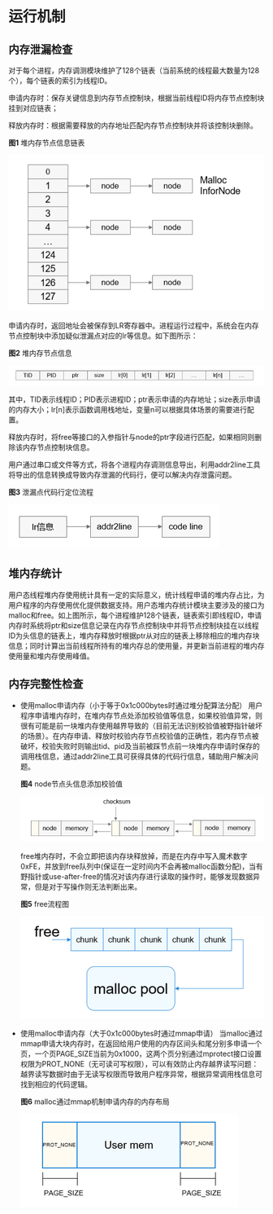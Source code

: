 # 运行机制


## 内存泄漏检查

对于每个进程，内存调测模块维护了128个链表（当前系统的线程最大数量为128个），每个链表的索引为线程ID。

申请内存时：保存关键信息到内存节点控制块，根据当前线程ID将内存节点控制块挂到对应链表；

释放内存时：根据需要释放的内存地址匹配内存节点控制块并将该控制块删除。

  **图1** 堆内存节点信息链表

  ![zh-cn_image_0000001165890158](figures/zh-cn_image_0000001165890158.png)

申请内存时，返回地址会被保存到LR寄存器中。进程运行过程中，系统会在内存节点控制块中添加疑似泄漏点对应的lr等信息。如下图所示：

  **图2** 堆内存节点信息

  ![zh-cn_image_0000001165890518](figures/zh-cn_image_0000001165890518.png)

其中，TID表示线程ID；PID表示进程ID；ptr表示申请的内存地址；size表示申请的内存大小；lr[n]表示函数调用栈地址，变量n可以根据具体场景的需要进行配置。

释放内存时，将free等接口的入参指针与node的ptr字段进行匹配，如果相同则删除该内存节点控制块信息。

用户通过串口或文件等方式，将各个进程内存调测信息导出，利用addr2line工具将导出的信息转换成导致内存泄漏的代码行，便可以解决内存泄露问题。

  **图3** 泄漏点代码行定位流程

  ![zh-cn_image_0000001165730464](figures/zh-cn_image_0000001165730464.png)


## 堆内存统计

用户态线程堆内存使用统计具有一定的实际意义，统计线程申请的堆内存占比，为用户程序的内存使用优化提供数据支持。用户态堆内存统计模块主要涉及的接口为malloc和free。如上图所示，每个进程维护128个链表，链表索引即线程ID，申请内存时系统将ptr和size信息记录在内存节点控制块中并将节点控制块挂在以线程ID为头信息的链表上，堆内存释放时根据ptr从对应的链表上移除相应的堆内存块信息；同时计算出当前线程所持有的堆内存总的使用量，并更新当前进程的堆内存使用量和堆内存使用峰值。


## 内存完整性检查

- 使用malloc申请内存（小于等于0x1c000bytes时通过堆分配算法分配）
  用户程序申请堆内存时，在堆内存节点处添加校验值等信息，如果校验值异常，则很有可能是前一块堆内存使用越界导致的（目前无法识别校验值被野指针破坏的场景）。在内存申请、释放时校验内存节点校验值的正确性，若内存节点被破坏，校验失败时则输出tid、pid及当前被踩节点前一块堆内存申请时保存的调用栈信息，通过addr2line工具可获得具体的代码行信息，辅助用户解决问题。

    **图4** node节点头信息添加校验值

    ![zh-cn_image_0000001211449151](figures/zh-cn_image_0000001211449151.png)

  free堆内存时，不会立即把该内存块释放掉，而是在内存中写入魔术数字0xFE，并放到free队列中(保证在一定时间内不会再被malloc函数分配)，当有野指针或use-after-free的情况对该内存进行读取的操作时，能够发现数据异常，但是对于写操作则无法判断出来。

    **图5** free流程图

    ![zh-cn_image_0000001165890904](figures/zh-cn_image_0000001165890904.png)

- 使用malloc申请内存（大于0x1c000bytes时通过mmap申请）
  当malloc通过mmap申请大块内存时，在返回给用户使用的内存区间头和尾分别多申请一个页，一个页PAGE_SIZE当前为0x1000，这两个页分别通过mprotect接口设置权限为PROT_NONE（无可读可写权限），可以有效防止内存越界读写问题：越界读写数据时由于无读写权限而导致用户程序异常，根据异常调用栈信息可找到相应的代码逻辑。

    **图6** malloc通过mmap机制申请内存的内存布局

    ![zh-cn_image_0000001211130993](figures/zh-cn_image_0000001211130993.png)
